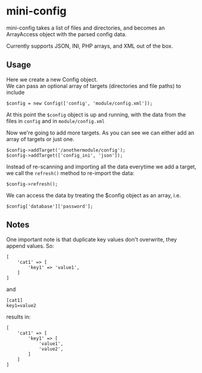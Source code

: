 # mini-config

mini-config takes a list of files and directories, and becomes an ArrayAccess object with the parsed config data. 

Currently supports JSON, INI, PHP arrays, and XML out of the box.

## Usage

Here we create a new Config object.        
We can pass an optional array of targets (directories and file paths) to include
```
$config = new Config(['config', 'module/config.xml']);
```

At this point the `$config` object is up and running, with the data from the files in `config` and in `module/config.xml`

Now we're going to add more targets.
As you can see we can either add an array of targets or just one.
```
$config->addTarget('/anothermodule/config');
$config->addTarget(['config_ini', 'json']);
```
    
Instead of re-scanning and importing all the data everytime we add a target, we call the `refresh()` method to re-import the data:
```
$config->refresh();
```

We can access the data by treating the $config object as an array, i.e.

```
$config['database']['password'];
```

## Notes
One important note is that duplicate key values don't overwrite, they append values. So:
```
[
    'cat1' => [
        'key1' => 'value1',
    ]
]
```
and
```
[cat1]
key1=value2
```
results in:
```
[
    'cat1' => [
        'key1' => [
            'value1',
            'value2',
        ]
    ]
]
```